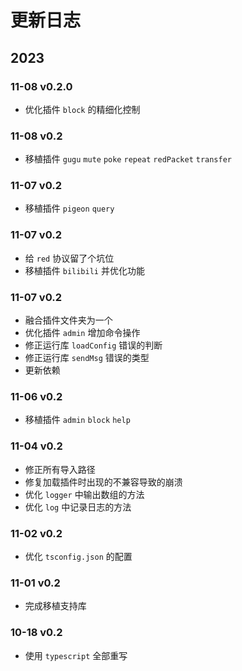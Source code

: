 # 更新日志

## 2023

### 11-08 v0.2.0

- 优化插件 `block` 的精细化控制

### 11-08 v0.2

- 移植插件 `gugu` `mute` `poke` `repeat` `redPacket` `transfer`

### 11-07 v0.2

- 移植插件 `pigeon` `query`

### 11-07 v0.2

- 给 `red` 协议留了个坑位
- 移植插件 `bilibili` 并优化功能

### 11-07 v0.2

- 融合插件文件夹为一个
- 优化插件 `admin` 增加命令操作
- 修正运行库 `loadConfig` 错误的判断
- 修正运行库 `sendMsg` 错误的类型
- 更新依赖

### 11-06 v0.2

- 移植插件 `admin` `block` `help`

### 11-04 v0.2

- 修正所有导入路径
- 修复加载插件时出现的不兼容导致的崩溃
- 优化 `logger` 中输出数组的方法
- 优化 `log` 中记录日志的方法

### 11-02 v0.2

- 优化 `tsconfig.json` 的配置

### 11-01 v0.2

- 完成移植支持库

### 10-18 v0.2

- 使用 `typescript` 全部重写
